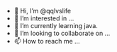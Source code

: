 - 👋 Hi, I’m @qqlvslife
- 👀 I’m interested in ...
- 🌱 I’m currently learning java.
- 💞️ I’m looking to collaborate on ...
- 📫 How to reach me ...

<!---
qqlvslife/qqlvslife is a ✨ special ✨ repository because its `README.md` (this file) appears on your GitHub profile.
You can click the Preview link to take a look at your changes.
--->
